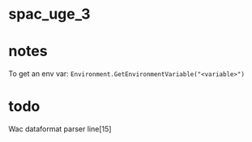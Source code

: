 # spac_uge_3

# notes
To get an env var:
```Environment.GetEnvironmentVariable("<variable>")```
# todo
Wac dataformat parser line[15]